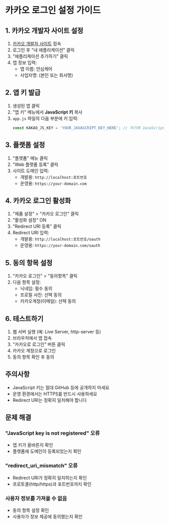 # 카카오 로그인 설정 가이드

## 1. 카카오 개발자 사이트 설정

1. [카카오 개발자 사이트](https://developers.kakao.com) 접속
2. 로그인 후 "내 애플리케이션" 클릭
3. "애플리케이션 추가하기" 클릭
4. 앱 정보 입력:
   - 앱 이름: 안심케어
   - 사업자명: (본인 또는 회사명)

## 2. 앱 키 발급

1. 생성된 앱 클릭
2. "앱 키" 메뉴에서 **JavaScript 키** 복사
3. `app.js` 파일의 다음 부분에 키 입력:
   ```javascript
   const KAKAO_JS_KEY = 'YOUR_JAVASCRIPT_KEY_HERE'; // 여기에 JavaScript 키 입력
   ```

## 3. 플랫폼 설정

1. "플랫폼" 메뉴 클릭
2. "Web 플랫폼 등록" 클릭
3. 사이트 도메인 입력:
   - 개발용: `http://localhost:포트번호`
   - 운영용: `https://your-domain.com`

## 4. 카카오 로그인 활성화

1. "제품 설정" > "카카오 로그인" 클릭
2. "활성화 설정" ON
3. "Redirect URI 등록" 클릭
4. Redirect URI 입력:
   - 개발용: `http://localhost:포트번호/oauth`
   - 운영용: `https://your-domain.com/oauth`

## 5. 동의 항목 설정

1. "카카오 로그인" > "동의항목" 클릭
2. 다음 항목 설정:
   - 닉네임: 필수 동의
   - 프로필 사진: 선택 동의
   - 카카오계정(이메일): 선택 동의

## 6. 테스트하기

1. 웹 서버 실행 (예: Live Server, http-server 등)
2. 브라우저에서 앱 접속
3. "카카오로 로그인" 버튼 클릭
4. 카카오 계정으로 로그인
5. 동의 항목 확인 후 동의

## 주의사항

- JavaScript 키는 절대 GitHub 등에 공개하지 마세요
- 운영 환경에서는 HTTPS를 반드시 사용하세요
- Redirect URI는 정확히 일치해야 합니다

## 문제 해결

### "JavaScript key is not registered" 오류
- 앱 키가 올바른지 확인
- 플랫폼에 도메인이 등록되었는지 확인

### "redirect_uri_mismatch" 오류
- Redirect URI가 정확히 일치하는지 확인
- 프로토콜(http/https)과 포트번호까지 확인

### 사용자 정보를 가져올 수 없음
- 동의 항목 설정 확인
- 사용자가 정보 제공에 동의했는지 확인